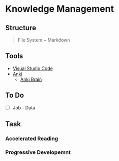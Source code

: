# Knowledge Management



## Structure 
> File System + Markdown

## Tools
- [Visual Studio Code](https://code.visualstudio.com/)
- [Anki](https://apps.ankiweb.net)
  - [Anki Brain](https://ankiweb.net/shared/info/1915225457)

## To Do
- [ ] Job - Data


## Task

### Accelerated Reading


### Progressive Developemnt

